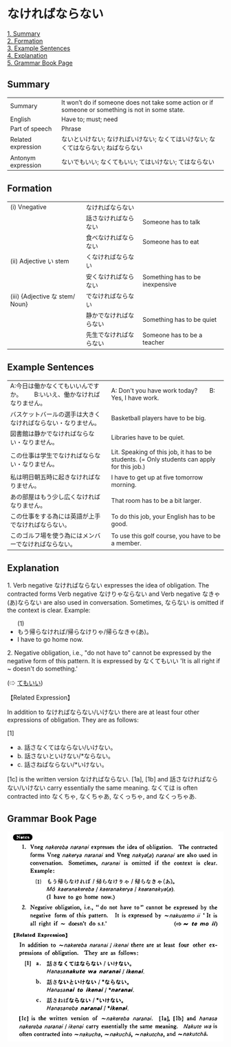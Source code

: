 # なければならない

[1. Summary](#summary)<br>
[2. Formation](#formation)<br>
[3. Example Sentences](#example-sentences)<br>
[4. Explanation](#explanation)<br>
[5. Grammar Book Page](#grammar-book-page)<br>


## Summary

<table><tr>   <td>Summary</td>   <td>It won’t do if someone does not take some action or if someone or something is not in some state.</td></tr><tr>   <td>English</td>   <td>Have to; must; need</td></tr><tr>   <td>Part of speech</td>   <td>Phrase</td></tr><tr>   <td>Related expression</td>   <td>ないといけない; なければいけない; なくてはいけない; なくてはならない; ねばならない</td></tr><tr>   <td>Antonym expression</td>   <td>ないでもいい; なくてもいい; てはいけない; てはならない</td></tr></table>

## Formation

<table class="table"> <tbody><tr class="tr head"> <td class="td"><span class="numbers">(i)</span> <span> <span class="bold">Vnegative</span></span></td> <td class="td"><span class="concept">なければならない</span> </td> <td class="td"><span>&nbsp;</span></td> </tr> <tr class="tr"> <td class="td"><span>&nbsp;</span></td> <td class="td"><span>話さ<span class="concept">なければならない</span></span> </td> <td class="td"><span>Someone    has to talk</span></td> </tr> <tr class="tr"> <td class="td"><span>&nbsp;</span></td> <td class="td"><span>食べ<span class="concept">なければならない</span></span> </td> <td class="td"><span>Someone    has to eat</span></td> </tr> <tr class="tr head"> <td class="td"><span class="numbers">(ii)</span> <span> <span class="bold">Adjective い stem</span></span></td> <td class="td"><span class="concept">くなければならない</span> </td> <td class="td"><span>&nbsp;</span></td> </tr> <tr class="tr"> <td class="td"><span>&nbsp;</span></td> <td class="td"><span>安<span class="concept">くなければならない</span></span> </td> <td class="td"><span>Something    has to be inexpensive</span></td> </tr> <tr class="tr head"> <td class="td"><span class="numbers">(iii)</span> <span> <span class="bold">{Adjective な stem/   Noun}</span></span></td> <td class="td"><span class="concept">でなければならない</span> </td> <td class="td"><span>&nbsp;</span></td> </tr> <tr class="tr"> <td class="td"><span>&nbsp;</span></td> <td class="td"><span>静か<span class="concept">でなければならない</span></span> </td> <td class="td"><span>Something    has to be quiet</span></td> </tr> <tr class="tr"> <td class="td"><span>&nbsp;</span></td> <td class="td"><span>先生<span class="concept">でなければならない</span></span> </td> <td class="td"><span>Someone    has to be a teacher</span></td> </tr></tbody></table>

## Example Sentences

<table><tr>   <td>A:今日は働かなくてもいいんですか。  B:いいえ、働かなければなりません。</td>   <td>A: Don't you have work today?&emsp;&emsp;B: Yes, I have work.</td></tr><tr>   <td>バスケットバールの選手は大きくなければならない・なりません。</td>   <td>Basketball players have to be big.</td></tr><tr>   <td>図書館は静かでなければならない・なりません。</td>   <td>Libraries have to be quiet.</td></tr><tr>   <td>この仕事は学生でなければならない・なりません。</td>   <td>Lit. Speaking of this job, it has to be students. (= Only students can apply for this job.)</td></tr><tr>   <td>私は明日朝五時に起きなければなりません。</td>   <td>I have to get up at five tomorrow morning.</td></tr><tr>   <td>あの部屋はもう少し広くなければなりません。</td>   <td>That room has to be a bit larger.</td></tr><tr>   <td>この仕事をする為には英語が上手でなければならない。</td>   <td>To do this job, your English has to be good.</td></tr><tr>   <td>このゴルフ場を使う為にはメンバーでなければならない。</td>   <td>To use this golf course, you have to be a member.</td></tr></table>

## Explanation

<p>1. Verb negative <span class="cloze">なければならない</span> expresses the idea of obligation. The contracted forms Verb negative <span class="cloze">なけりゃならない</span> and Verb negative <span class="cloze">なきゃ(あ)ならない</span> are also used in conversation. Sometimes, <span class="cloze">ならない</span> is omitted if the context is clear. Example:</p>  <ul>(1) <li>もう帰ら<span class="cloze">なければ</span>/帰ら<span class="cloze">なけりゃ</span>/帰ら<span class="cloze">なきゃ(あ)</span>。</li> <li>I have to go home now.</li> </ul>  <p>2. Negative obligation, i.e., "do not have to" cannot be expressed by the negative form of this pattern. It is expressed by なくてもいい 'It is all right if ~ doesn't do something.'</p>  <p>(⇨ <a href="#㊦ てもいい">てもいい</a>)</p>  <p>【Related Expression】</p>  <p>In addition to <span class="cloze">なければならない</span>/いけない there are at least four other expressions of obligation. They are as follows:</p>  <p>[1]</p>  <ul> <li>a. 話さなくてはならない/いけない。</li> <div class="divide"></div> <li>b. 話さないといけない/*ならない。</li> <div class="divide"></div> <li>c. 話さねばならない/*いけない。</li> </ul>  <p>[1c] is the written version <span class="cloze">なければならない</span>. [1a], [1b] and 話さ<span class="cloze">なければならない</span>/いけない carry essentially the same meaning. なくては is often contracted into なくちゃ, なくちゃあ, なくっちゃ, and なくっちゃあ.</p>

## Grammar Book Page

![](../img/Basicなければならない.png)


